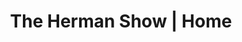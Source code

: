 ---
title: "The Herman Show | Home"
draft: true
stats:
  - number: "7+"
    title: "Years in Radio"
  - number: "100+"
    title: "Interviews"
  - number: "$600"
    title: "Raised for WLTL"
newsletter: "Get bi-monthly emails about what’s going on inside the Herman Radio Network, any events and the latest upcomingshows"
---